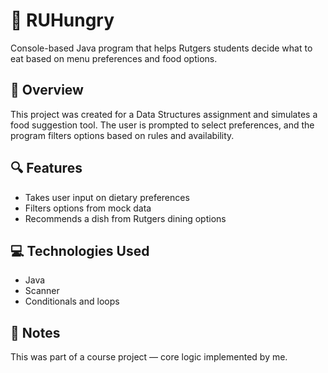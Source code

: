 # 🍔 RUHungry

Console-based Java program that helps Rutgers students decide what to eat based on menu preferences and food options.

## 🧠 Overview
This project was created for a Data Structures assignment and simulates a food suggestion tool. The user is prompted to select preferences, and the program filters options based on rules and availability.

## 🔍 Features
- Takes user input on dietary preferences
- Filters options from mock data
- Recommends a dish from Rutgers dining options

## 💻 Technologies Used
- Java
- Scanner
- Conditionals and loops

## 📝 Notes
This was part of a course project — core logic implemented by me.
